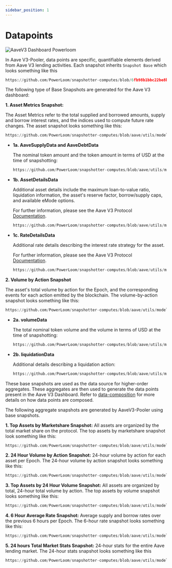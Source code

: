 ```yaml
---
sidebar_position: 1
---
```


# Datapoints

![AaveV3 Dashboard Powerloom](/images/aavev3-dashboard-powerloom.png)

In Aave V3-Pooler, data points are specific, quantifiable elements derived from Aave V3 lending activities. 
Each snapshot inherits `Snapshot Base` which looks something like this
```python reference
https://github.com/PowerLoom/snapshotter-computes/blob/6fb98b1bbc22be8b5aba8bdc860004d35786f4df/utils/models/message_models.py#L9-L17
```

The following type of Base Snapshots are generated for the Aave V3 dashboard:

**1. Asset Metrics Snapshot:**

The Asset Metrics refer to the total supplied and borrowed amounts, supply and borrow interest rates, and the indices used to compute future rate changes. 
The asset snapshot looks something like this:

```python reference
https://github.com/PowerLoom/snapshotter-computes/blob/aave/utils/models/message_models.py#L26-L42
```
* **1a. AaveSupplyData and AaveDebtData**

    The nominal token amount and the token amount in terms of USD at the time of snapshotting:

    ```python reference
    https://github.com/PowerLoom/snapshotter-computes/blob/aave/utils/models/data_models.py#L65-L72
    ```
* **1b. AssetDetailsData**

    Additional asset details include the maximum loan-to-value ratio, liquidation information, the asset's reserve factor, borrow/supply caps, and available eMode options.

    For further information, please see the Aave V3 Protocol [Documentation](https://docs.aave.com/risk/asset-risk/risk-parameters).

    ```python reference
    https://github.com/PowerLoom/snapshotter-computes/blob/aave/utils/models/data_models.py#L25-L34
    ```

*   **1c. RateDetailsData**

    Additional rate details describing the interest rate strategy for the asset.

    For further information, please see the Aave V3 Protocol [Documentation](https://docs.aave.com/risk/liquidity-risk/borrow-interest-rate).

    ```python reference
    https://github.com/PowerLoom/snapshotter-computes/blob/aave/utils/models/data_models.py#L37-L45
    ```

**2. Volume by Action Snapshot**

The asset's total volume by action for the Epoch, and the corresponding events for each action emitted by the blockchain. 
The volume-by-action snapshot looks something like this:

```python reference
https://github.com/PowerLoom/snapshotter-computes/blob/aave/utils/models/message_models.py#L91-L98
```

* **2a. volumeData**

    The total nominal token volume and the volume in terms of USD at the time of snapshotting:

    ```python reference
    https://github.com/PowerLoom/snapshotter-computes/blob/aave/utils/models/data_models.py#L92-L94
    ```

* **2b. liquidationData**

    Additional details describing a liquidation action:

    ```python reference
    https://github.com/PowerLoom/snapshotter-computes/blob/aave/utils/models/data_models.py#L117-L122
    ```

These base snapshots are used as the data source for higher-order aggregates. These aggregates are then used to generate the data points present in the Aave V3 Dashboard. Refer to [data-composition](/docs/protocol/data-composition) for more details on how data points are composed.

The following aggregate snapshots are generated by AaveV3-Pooler using base snapshots.

**1. Top Assets by Marketshare Snapshot:** All assets are organized by the total market share on the protocol. The top assets by marketshare snapshot look something like this:

```python reference
https://github.com/PowerLoom/snapshotter-computes/blob/aave/utils/models/message_models.py#L55-L69
```

**2. 24 Hour Volume by Action Snapshot:** 24-hour volume by action for each asset per Epoch. The 24-hour volume by action snapshot looks something like this:

```python reference
https://github.com/PowerLoom/snapshotter-computes/blob/aave/utils/models/message_models.py#L101-L107
```

**3. Top Assets by 24 Hour Volume Snapshot:** All assets are organized by total, 24-hour total volume by action. The top assets by volume snapshot looks something like this:

```python reference
https://github.com/PowerLoom/snapshotter-computes/blob/aave/utils/models/message_models.py#L110-L128
```

**4. 6 Hour Average Rate Snapshot:** Average supply and borrow rates over the previous 6 hours per Epoch. The 6-hour rate snapshot looks something like this:

```python reference
https://github.com/PowerLoom/snapshotter-computes/blob/aave/utils/models/message_models.py#L82-L88
```

**5. 24 hours Total Market Stats Snapshot:** 24-hour stats for the entire Aave lending market. The 24-hour stats snapshot looks something like this

```python reference
https://github.com/PowerLoom/snapshotter-computes/blob/aave/utils/models/message_models.py#L72-L79
```

